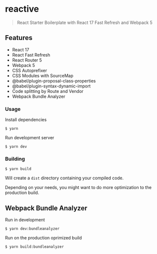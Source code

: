 # reactive

> React Starter Boilerplate with React 17 Fast Refresh and Webpack 5

## Features

- React 17
- React Fast Refresh
- React Router 5
- Webpack 5
- CSS Autoprefixer
- CSS Modules with SourceMap
- @babel/plugin-proposal-class-properties
- @babel/plugin-syntax-dynamic-import
- Code splitting by Route and Vendor
- Webpack Bundle Analyzer

### Usage

Install dependencies

```
$ yarn
```

Run development server

```
$ yarn dev
```

### Building

```
$ yarn build
```

Will create a `dist` directory containing your compiled code.

Depending on your needs, you might want to do more optimization to the production build.

## Webpack Bundle Analyzer

Run in development

```
$ yarn dev:bundleanalyzer
```

Run on the production oprimized build

```
$ yarn build:bundleanalyzer
```
